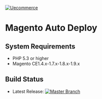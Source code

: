 <a href="http://www.uecommerce.com.br">![Uecommerce](http://www.uecommerce.com.br/wp-content/uploads/2012/11/logo2.gif)</a>

Magento Auto Deploy
===================



System Requirements
-------------------
* PHP 5.3 or higher
* Magento CE1.4.x-1.7.x-1.8.x-1.9.x

Build Status
------------
* Latest Release: [![Master Branch](https://travis-ci.org/rorteg/uecommerce_deploy.png?branch=master)](https://travis-ci.org/rorteg/uecommerce_deploy)